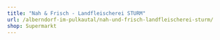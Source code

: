 ```yaml
---
title: "Nah & Frisch - Landfleischerei STURM"
url: /alberndorf-im-pulkautal/nah-und-frisch-landfleischerei-sturm/
shop: Supermarkt
---
```

